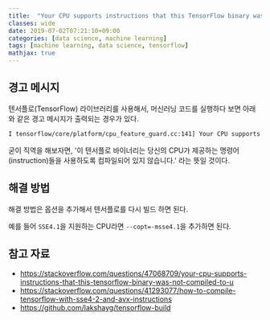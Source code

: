 ```yaml
---
title:  "Your CPU supports instructions that this TensorFlow binary was not compiled to use: SSE4.1 SSE4.2 AVX AVX2 FMA"
classes: wide
date: 2019-07-02T07:21:10+09:00
categories: [data science, machine learning]
tags: [machine learning, data science, tensorflow]
mathjax: true
---
```


##  경고 메시지
텐서플로(TensorFlow) 라이브러리를 사용해서, 머신러닝 코드를 실행하다 보면 아래와 같은 경고 메시지가 출력되는 경우가 있다.

```bash
I tensorflow/core/platform/cpu_feature_guard.cc:141] Your CPU supports instructions that this TensorFlow binary was not compiled to use: SSE4.1 SSE4.2 AVX AVX2 FMA
```

굳이 직역을 해보자면, '이 텐서플로 바이너리는 당신의 CPU가 제공하는 명령어(instruction)들을 사용하도록 컴파일되어 있지 않습니다.' 라는 뜻일 것이다.

## 해결 방법
해결 방법은 옵션을 추가해서 텐서플로를 다시 빌드 하면 된다.

예를 들어 `SSE4.1`을 지원하는 CPU라면 `--copt=-msse4.1`을 추가하면 된다.


## 참고 자료
- <https://stackoverflow.com/questions/47068709/your-cpu-supports-instructions-that-this-tensorflow-binary-was-not-compiled-to-u>
- <https://stackoverflow.com/questions/41293077/how-to-compile-tensorflow-with-sse4-2-and-avx-instructions>
- <https://github.com/lakshayg/tensorflow-build>
